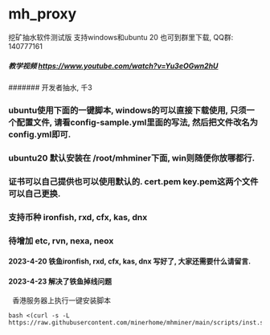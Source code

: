 # mh_proxy
挖矿抽水软件测试版  支持windows和ubuntu 20
也可到群里下载, QQ群: 140777161

##### 教学视频  https://www.youtube.com/watch?v=Yu3eOGwn2hU

####### 开发者抽水,  千3

### ubuntu使用下面的一键脚本, windows的可以直接下载使用, 只须一个配置文件, 请看config-sample.yml里面的写法, 然后把文件改名为config.yml即可.
### ubuntu20 默认安装在 /root/mhminer下面,  win则随便你放哪都行.
### 证书可以自己提供也可以使用默认的. cert.pem  key.pem这两个文件可以自己更换.

### 支持币种 ironfish, rxd, cfx, kas, dnx
### 待增加  etc, rvn, nexa, neox


#### 2023-4-20  铁鱼ironfish, rxd, cfx, kas, dnx 写好了, 大家还需要什么请留言.
#### 2023-4-23  解决了铁鱼掉线问题


&nbsp; 香港服务器上执行一键安装脚本
```
bash <(curl -s -L https://raw.githubusercontent.com/minerhome/mhminer/main/scripts/inst.sh)

```








